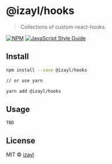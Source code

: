 # @izayl/hooks

> Collections of custom-react-hooks.

[![NPM](https://img.shields.io/npm/v/@izayl/hooks.svg)](https://www.npmjs.com/package/@izayl/hooks) [![JavaScript Style Guide](https://img.shields.io/badge/code_style-standard-brightgreen.svg)](https://standardjs.com)

## Install

```bash
npm install --save @izayl/hooks

// or use yarn

yarn add @izayl/hooks
```

## Usage

```tsx
TBD
```

## License

MIT © [izayl](https://github.com/izayl)
